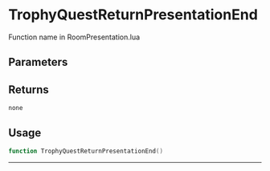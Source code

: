 # TrophyQuestReturnPresentationEnd
Function name in RoomPresentation.lua
## Parameters

## Returns
`none`
## Usage
```lua
function TrophyQuestReturnPresentationEnd()
```
---
